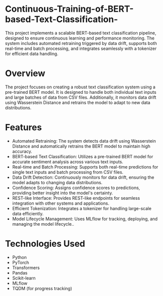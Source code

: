 # Continuous-Training-of-BERT-based-Text-Classification-
This project implements a scalable BERT-based text classification pipeline, designed to ensure continuous learning and performance monitoring. The system includes automated retraining triggered by data drift, supports both real-time and batch processing, and integrates seamlessly with a tokenizer for efficient data handling.

# Overview
The project focuses on creating a robust text classification system using a pre-trained BERT model. It is designed to handle both individual text inputs and large batches of data from CSV files. Additionally, it monitors data drift using Wasserstein Distance and retrains the model to adapt to new data distributions.

# Features
* Automated Retraining: The system detects data drift using Wasserstein Distance and automatically retrains the BERT model to maintain high accuracy.
* BERT-based Text Classification: Utilizes a pre-trained BERT model for accurate sentiment analysis across various text inputs.
* Real-time and Batch Processing: Supports both real-time predictions for single text inputs and batch processing from CSV files.
* Data Drift Detection: Continuously monitors for data drift, ensuring the model adapts to changing data distributions.
* Confidence Scoring: Assigns confidence scores to predictions, providing better insight into the model's certainty.
* REST-like Interface: Provides REST-like endpoints for seamless integration with other systems and applications.
* Efficient Tokenization: Integrates a tokenizer for handling large-scale data efficiently.
* Model Lifecycle Management: Uses MLflow for tracking, deploying, and managing the model lifecycle..

# Technologies Used
* Python
* PyTorch
* Transformers
* Pandas
* Scikit-learn
* MLflow
* TQDM (for progress tracking)
